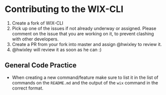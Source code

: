 # Contributing to the WIX-CLI

1. Create a fork of WIX-CLI
2. Pick up one of the issues if not already underway or assigned. Please comment on the issue that you are working on it, to prevent clashing with other developers.
3. Create a PR from your fork into master and assign @hwixley to review it.
4. @hwixley will review it as soon as he can :)

## General Code Practice

- When creating a new command/feature make sure to list it in the list of commands on the `README.md` and the output of the `wix` command in the correct format.
